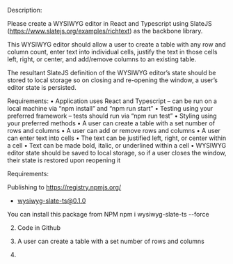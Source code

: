 Description:

Please create a WYSIWYG editor in React and Typescript using SlateJS
(https://www.slatejs.org/examples/richtext) as the backbone library.

This WYSIWYG editor should allow a user to create a table with any row and column count, enter text into individual cells, justify the text in those cells left, right, or center, and add/remove columns to an existing table.

The resultant SlateJS definition of the WYSIWYG editor’s state should be stored to local storage so on closing and re-opening the window, a user’s editor state is persisted.

Requirements:
• Application uses React and Typescript – can be run on a local machine via “npm install” and “npm run start”
• Testing using your preferred framework – tests should run via “npm run test”
• Styling using your preferred methods
• A user can create a table with a set number of rows and columns
• A user can add or remove rows and columns
• A user can enter text into cells
• The text can be justified left, right, or center within a cell
• Text can be made bold, italic, or underlined within a cell
• WYSIWYG editor state should be saved to local storage, so if a user closes the window, their state is restored upon reopening it

Requirements:

Publishing to https://registry.npmjs.org/

- wysiwyg-slate-ts@0.1.0

You can install this package from NPM
npm i wysiwyg-slate-ts --force

2. Code in Github

3. A user can create a table with a set number of rows and columns

4.

